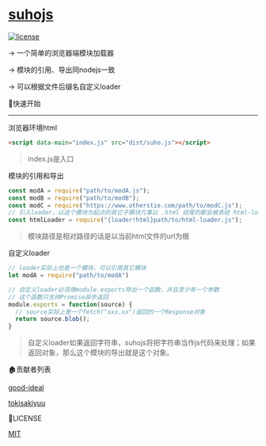 # [suhojs](https://github.com/TokisakiYuu/suhojs)

[![license](https://img.shields.io/badge/license-MIT-blue.svg)](https://github.com/yanhaijing/jslib-base/blob/master/LICENSE)

->  一个简单的浏览器端模块加载器

->  模块的引用、导出同nodejs一致

->  可以根据文件后缀名自定义loader




:rocket:快速开始

---

浏览器环境html

```html
<script data-main="index.js" src="dist/suho.js"></script>
```

> index.js是入口




模块的引用和导出

```js
const modA = require("path/to/modA.js");
const modB = require("path/to/modB");
const modC = require("https://www.otherstie.com/path/to/modC.js");
// 引入loader，以这个模块为起点的其它子模块凡事以 .html 结尾的都会被丢给 html-loader 来处理
const htmlLoader = require("{loader!html}path/to/html-loader.js");
```

> 模块路径是相对路径的话是以当前html文件的url为根




自定义loader

```js
// loader实际上也是一个模块，可以引用其它模块
let modA = require("path/to/modA")

// 自定义loader必须用module.exports导出一个函数，并且至少有一个参数
// 这个函数只支持Promise异步返回
module.exports = function(source) {
  // source实际上是一个fetch("xxx.xx")返回的一个Response对象
  return source.blob();
}
```
> 自定义loader如果返回字符串，suhojs将把字符串当作js代码来处理；如果返回对象，那么这个模块的导出就是这个对象。



:derelict_house:贡献者列表

[good-ideal](https://github.com/good-ideal)

[tokisakiyuu](https://github.com/TokisakiYuu)

:blue_book:LICENSE

[MIT](./LICENSE)